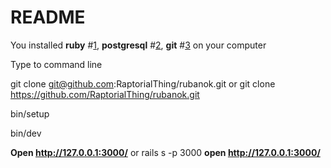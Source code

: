 # README
You installed **ruby** #[1], **postgresql** #[2], **git** #[3] on your computer

Type to command line

git clone git@github.com:RaptorialThing/rubanok.git
or
git clone https://github.com/RaptorialThing/rubanok.git


bin/setup

bin/dev

**Open http://127.0.0.1:3000/**
or
rails s -p 3000
**open http://127.0.0.1:3000/**


[1]: https://www.ruby-lang.org/en/documentation/installation/
[2]: https://www.digitalocean.com/community/tutorials/how-to-install-and-use-postgresql-on-ubuntu-18-04
[3]: https://git-scm.com/book/en/v2/Getting-Started-Installing-Git
